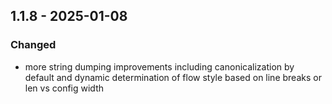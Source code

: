 ## 1.1.8 - 2025-01-08
### Changed
* more string dumping improvements including canonicalization by default and dynamic determination of flow style based on line breaks or len vs config width
